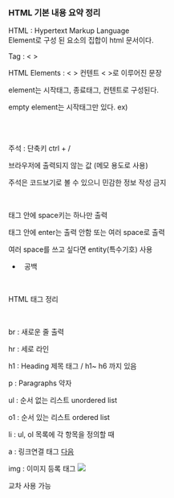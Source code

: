 ### HTML 기본 내용 요약 정리 ###
HTML : Hypertext Markup Language<br>
Element로 구성 된 요소의 집합이 html 문서이다. <br>

​Tag :  < > <br>

HTML Elements  :  < > 컨텐트 < >로 이루어진 문장<br>

element는 시작태그, 종료태그, 컨텐트로 구성된다.<br>

empty element는 시작태그만 있다.  ex) <br><br>

​

주석 : <!-- 주석으로 처리된 내용 -->    단축키 ctrl + /<br>

브라우저에 출력되지 않는 값 (메모 용도로 사용)<br>

주석은 코드보기로 볼 수 있으니 민감한 정보 작성 금지<br>

​

태그 안에 space키는 하나만 출력<br>

태그 안에 enter는 출력 안함 또는 여러 space로 출력<br>

여러 space를 쓰고 싶다면 entity(특수기호) 사용<br>

-   &nbsp; 공백<br>

​

 

HTML 태그 정리<br>

​

br :  새로운 줄 출력<br>

hr : 세로 라인<br>

h1 : Heading 제목 태그 / h1~ h6 까지 있음<br>

p : Paragraphs 약자<br>

ul : 순서 없는 리스트 unordered list<br>

o1 : 순서 있는 리스트 ordered list<br>

li : ul, ol 목록에 각 항목을 정의할 때<br>

a :  링크연결 태그 <a href="https://www.daum.net">다음</a><br>

img : 이미지 등록 태그 <img src="뉴욕.jfif"><br>

교차 사용 가능 <a href="주소"><img src="뉴욕.jfif" alt=""></a><br>
